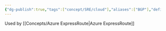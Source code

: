 ```yaml
---
{"dg-publish":true,"tags":["concept/SRE/cloud"],"aliases":["BGP"],"definition":"Protocol for how network connect to each other for exchanging routing information","permalink":"/concepts/border-gateway-protocol/","dgPassFrontmatter":true}
---
```


Used by [[Concepts/Azure ExpressRoute\|Azure ExpressRoute]]